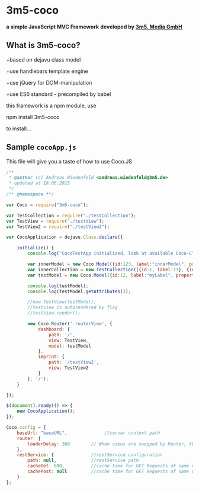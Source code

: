 # 3m5-coco
**a simple JavaScript MVC Framework**
**developed by <a href="http://www.3m5.de">3m5. Media GmbH</a>**

## What is 3m5-coco?

+based on dejavu class model

+use handlebars template engine

+use jQuery for DOM-manipulation

+use ES6 standard - precompiled by babel

this framework is a npm module, use

npm install 3m5-coco

to install...

## Sample `cocoApp.js`

This file will give you a taste of how to use Coco.JS

```js
/**
 * @author (c) Andreas Wiedenfeld <andreas.wiedenfeld@3m5.de>
 * updated at 19.06.2015
 */
/** @namespace **/

var Coco = require("3m5-coco");

var TestCollection = require("./testCollection");
var TestView = require("./testView");
var TestView2 = require("./testView2");

var CocoApplication = dejavu.Class.declare({

    initialize() {
        console.log("CocoTestApp initialized, look at available Coco-Classes: ", Coco);

        var innerModel = new Coco.Model({id:123, label:"innerModel", properts: "myInnerProperty"});
        var innerCollection = new TestCollection([{id:1, label:11}, {id:2, label:22}]);
        var testModel = new Coco.Model({id:12, label:"myLabel", property: innerModel, properties: innerCollection});

        console.log(testModel);
        console.log(testModel.getAttributes());

        //new TestView(testModel);
        //testview is autorendered by flag
        //testView.render();

        new Coco.Router('.routerView', {
            dashboard: {
                path: '/',
                view: TestView,
                model: testModel
            },
            imprint: {
                path: '/testView2',
                view: TestView2
            }
        }, '/');
    }

});

$(document).ready(() => {
    new CocoApplication();
});

Coco.config = {
    baseUrl: "baseURL",              //server context path
    router: {
        loaderDelay: 300        // When views are swapped by Router, this time adjusts when the loading class
    },
    restService: {              //restService configuration
        path: null,             //restService path
        cacheGet: 600,          //cache time for GET Requests of same url in seconds
        cachePost: null         //cache time for GET Requests of same url in seconds
    }
};
```


[npm-url]: https://www.npmjs.com/package/3m5-coco